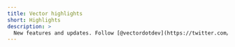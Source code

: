 ```yaml
---
title: Vector highlights
short: Highlights
description: >
  New features and updates. Follow [@vectordotdev](https://twitter.com/vectordotdev) for real-time updates!
---
```

